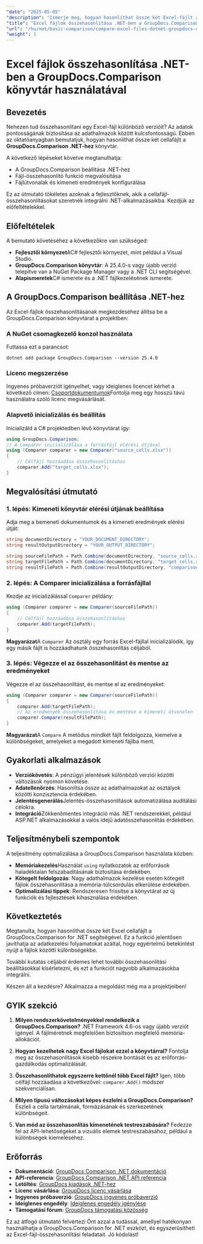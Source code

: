 ```yaml
---
"date": "2025-05-05"
"description": "Ismerje meg, hogyan hasonlíthat össze két Excel-fájlt a .NET-hez készült GroupDocs.Comparison könyvtár segítségével. Ez az útmutató a beállítást, a megvalósítást és a gyakorlati alkalmazásokat ismerteti."
"title": "Excel fájlok összehasonlítása .NET-ben a GroupDocs.Comparison könyvtár használatával"
"url": "/hu/net/basic-comparison/compare-excel-files-dotnet-groupdocs-comparison/"
"weight": 1
---
```


# Excel fájlok összehasonlítása .NET-ben a GroupDocs.Comparison könyvtár használatával

## Bevezetés

Nehezen tud összehasonlítani egy Excel-fájl különböző verzióit? Az adatok pontosságának biztosítása az adathalmazok között kulcsfontosságú. Ebben az oktatóanyagban bemutatjuk, hogyan hasonlíthat össze két cellafájlt a **GroupDocs.Comparison .NET-hez** könyvtár.

A következő lépéseket követve megtanulhatja:
- A GroupDocs.Comparison beállítása .NET-hez
- Fájl-összehasonlító funkció megvalósítása
- Fájlútvonalak és kimeneti eredmények konfigurálása

Ez az útmutató tökéletes azoknak a fejlesztőknek, akik a cellafájl-összehasonlításokat szeretnék integrálni .NET-alkalmazásaikba. Kezdjük az előfeltételekkel.

## Előfeltételek

A bemutató követéséhez a következőkre van szükséged:
- **Fejlesztői környezet**AC# fejlesztői környezet, mint például a Visual Studio.
- **GroupDocs.Comparison könyvtár**: A 25.4.0-s vagy újabb verzió telepítve van a NuGet Package Manager vagy a .NET CLI segítségével.
- **Alapismeretek**C# ismerete és a .NET fájlkezelésének ismerete.

## A GroupDocs.Comparison beállítása .NET-hez

Az Excel-fájlok összehasonlításának megkezdéséhez állítsa be a GroupDocs.Comparison könyvtárat a projektben:

### A NuGet csomagkezelő konzol használata
Futtassa ezt a parancsot:
```shell
dotnet add package GroupDocs.Comparison --version 25.4.0
```

### Licenc megszerzése
Ingyenes próbaverziót igényelhet, vagy ideiglenes licencet kérhet a következő címen: [Csoportdokumentumok](https://purchase.groupdocs.com/temporary-license/)Fontolja meg egy hosszú távú használatra szóló licenc megvásárlását.

### Alapvető inicializálás és beállítás
Inicializáld a C# projektedben lévő könyvtárat így:
```csharp
using GroupDocs.Comparison;
// A Comparer inicializálása a forrásfájl elérési útjával
using (Comparer comparer = new Comparer("source_cells.xlsx"))
{
    // Célfájl hozzáadása összehasonlításhoz
    comparer.Add("target_cells.xlsx");
}
```

## Megvalósítási útmutató

### 1. lépés: Kimeneti könyvtár elérési útjának beállítása
Adja meg a bemeneti dokumentumok és a kimeneti eredmények elérési útját:
```csharp
string documentDirectory = "YOUR_DOCUMENT_DIRECTORY";
string resultOutputDirectory = "YOUR_OUTPUT_DIRECTORY";

string sourceFilePath = Path.Combine(documentDirectory, "source_cells.xlsx");
string targetFilePath = Path.Combine(documentDirectory, "target_cells.xlsx");
string resultFilePath = Path.Combine(resultOutputDirectory, "comparison_result.xlsx");
```

### 2. lépés: A Comparer inicializálása a forrásfájllal
Kezdje az inicializálással `Comparer` példány:
```csharp
using (Comparer comparer = new Comparer(sourceFilePath))
{
    // Célfájl hozzáadása összehasonlításhoz
    comparer.Add(targetFilePath);
}
```
**Magyarázat**A `Comparer` Az osztály egy forrás Excel-fájllal inicializálódik, így egy másik fájlt is hozzáadhatunk összehasonlítás céljából.

### 3. lépés: Végezze el az összehasonlítást és mentse az eredményeket
Végezze el az összehasonlítást, és mentse el az eredményeket:
```csharp
using (Comparer comparer = new Comparer(sourceFilePath))
{
    comparer.Add(targetFilePath);
    // Az eredmények összehasonlítása és mentése a kimeneti útvonalon
    comparer.Compare(resultFilePath);
}
```
**Magyarázat**A `Compare` A metódus mindkét fájlt feldolgozza, kiemelve a különbségeket, amelyeket a megadott kimeneti fájlba ment.

## Gyakorlati alkalmazások

- **Verziókövetés**: A pénzügyi jelentések különböző verziói közötti változások nyomon követése.
- **Adatellenőrzés**: Hasonlítsa össze az adathalmazokat az osztályok közötti konzisztencia érdekében.
- **Jelentésgenerálás**Jelentés-összehasonlítások automatizálása auditálási célokra.
- **Integráció**Zökkenőmentes integráció más .NET rendszerekkel, például ASP.NET alkalmazásokkal a valós idejű adatösszehasonlítás érdekében.

## Teljesítménybeli szempontok

A teljesítmény optimalizálása a GroupDocs.Comparison használata közben:

- **Memóriakezelés**Használat `using` nyilatkozatok az erőforrások haladéktalan felszabadításának biztosítása érdekében.
- **Kötegelt feldolgozás**: Nagy adathalmazok kezelése esetén kötegelt fájlok összehasonlítása a memória-túlcsordulás elkerülése érdekében.
- **Optimalizálási tippek**: Rendszeresen frissítse a könyvtárat az új funkciók és fejlesztések kihasználása érdekében.

## Következtetés

Megtanulta, hogyan hasonlíthat össze két Excel cellafájlt a GroupDocs.Comparison for .NET segítségével. Ez a funkció jelentősen javíthatja az adatkezelési folyamatokat azáltal, hogy egyértelmű betekintést nyújt a fájlok közötti különbségekbe.

További kutatás céljából érdemes lehet további összehasonlítási beállításokkal kísérletezni, és ezt a funkciót nagyobb alkalmazásokba integrálni.

Készen áll a kezdésre? Alkalmazza a megoldást még ma a projektjeiben!

## GYIK szekció

1. **Milyen rendszerkövetelményekkel rendelkezik a GroupDocs.Comparison?** 
   .NET Framework 4.6-os vagy újabb verziót igényel. A fájlméretnek megfelelően biztosítson megfelelő memória-allokációt.

2. **Hogyan kezelhetek nagy Excel fájlokat ezzel a könyvtárral?**
   Fontolja meg az összehasonlítások kisebb részekre bontását és az erőforrás-gazdálkodás optimalizálását.

3. **Összehasonlíthatok egyszerre kettőnél több Excel fájlt?**
   Igen, több célfájl hozzáadása a következővel: `comparer.Add()` módszer szekvenciálisan.

4. **Milyen típusú változásokat képes észlelni a GroupDocs.Comparison?**
   Észleli a cella tartalmának, formázásának és szerkezetének különbségeit.

5. **Van mód az összehasonlítás kimenetének testreszabására?**
   Fedezze fel az API-lehetőségeket a vizuális elemek testreszabásához, például a különbségek kiemeléséhez.

## Erőforrás

- **Dokumentáció**: [GroupDocs Comparison .NET dokumentáció](https://docs.groupdocs.com/comparison/net/)
- **API-referencia**: [GroupDocs Comparison .NET API referencia](https://reference.groupdocs.com/comparison/net/)
- **Letöltés**: [GroupDocs kiadások .NET-hez](https://releases.groupdocs.com/comparison/net/)
- **Licenc vásárlása**: [GroupDocs licenc vásárlása](https://purchase.groupdocs.com/buy)
- **Ingyenes próbaverzió**: [GroupDocs ingyenes próbaverzió](https://releases.groupdocs.com/comparison/net/)
- **Ideiglenes engedély**: [Ideiglenes engedély igénylése](https://purchase.groupdocs.com/temporary-license/)
- **Támogatási fórum**: [GroupDocs támogatási közösség](https://forum.groupdocs.com/c/comparison/)

Ez az átfogó útmutató felvértezi Önt azzal a tudással, amellyel hatékonyan használhatja a GroupDocs.Comparison for .NET eszközt, és egyszerűsítheti az Excel-fájl-összehasonlítási feladatait. Jó kódolást!